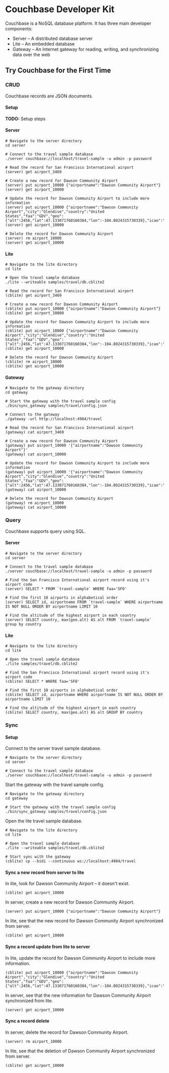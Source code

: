 # Couchbase Developer Kit

Couchbase is a NoSQL database platform. It has three main developer components:

* Server – A distributed database server
* Lite – An embedded database
* Gateway – An Internet gateway for reading, writing, and synchronizing data over the web

## Try Couchbase for the First Time

### CRUD

Couchbase records are JSON documents.

#### Setup

**TODO:** Setup steps

#### Server

```shell
# Navigate to the server directory
cd server

# Connect to the travel sample database 
./server couchbase://localhost/travel-sample -u admin -p password

# Read the record for San Francisco International airport
(server) get airport_3469

# Create a new record for Dawson Community Airport
(server) put airport_10000 {"airportname":"Dawson Community Airport"}
(server) get airport_10000

# Update the record for Dawson Community Airport to include more information
(server) put airport_10000 {"airportname":"Dawson Community Airport","city":"Glendive","country":"United States","faa":"GDV","geo":{"alt":2456,"lat":47.133071760160384,"lon":-104.8024315730339},"icao":"KGDV","type":"airport","tz":"America/Denver"}
(server) get airport_10000

# Delete the record for Dawson Community Airport
(server) rm airport_10000
(server) get airport_10000
```

#### Lite

```shell
# Navigate to the lite directory
cd lite

# Open the travel sample database
./lite --writeable samples/travel/db.cblite2

# Read the record for San Francisco International airport
(cblite) get airport_3469

# Create a new record for Dawson Community Airport
(cblite) put airport_10000 {"airportname":"Dawson Community Airport"}
(cblite) get airport_10000

# Update the record for Dawson Community Airport to include more information
(cblite) put airport_10000 {"airportname":"Dawson Community Airport","city":"Glendive","country":"United States","faa":"GDV","geo":{"alt":2456,"lat":47.133071760160384,"lon":-104.8024315730339},"icao":"KGDV","type":"airport","tz":"America/Denver"}
(cblite) get airport_10000

# Delete the record for Dawson Community Airport
(cblite) rm airport_10000
(cblite) get airport_10000
```

#### Gateway

```shell
# Navigate to the gateway directory
cd gateway

# Start the gateway with the travel sample config
./bin/sync_gateway samples/travel/config.json

# Connect to the gateway
./gateway -url http://localhost:4984/travel

# Read the record for San Francisco International airport
(gateway) cat airport_3469

# Create a new record for Dawson Community Airport
(gateway) put airport_10000 '{"airportname":"Dawson Community Airport"}'
(gateway) cat airport_10000

# Update the record for Dawson Community Airport to include more information
(gateway) put airport_10000 '{"airportname":"Dawson Community Airport","city":"Glendive","country":"United States","faa":"GDV","geo":{"alt":2456,"lat":47.133071760160384,"lon":-104.8024315730339},"icao":"KGDV","type":"airport","tz":"America/Denver"}'
(gateway) cat airport_10000

# Delete the record for Dawson Community Airport
(gateway) rm airport_10000
(gateway) cat airport_10000
```

### Query

Couchbase supports query using SQL.

#### Server

```shell
# Navigate to the server directory
cd server

# Connect to the travel sample database 
./server couchbase://localhost/travel-sample -u admin -p password

# Find the San Francisco International airport record using it's airport code
(server) SELECT * FROM `travel-sample` WHERE faa='SFO'

# Find the first 10 airports in alphabetical order
(server) SELECT id, airportname FROM `travel-sample` WHERE airportname IS NOT NULL ORDER BY airportname LIMIT 10

# Find the altitude of the highest airport in each country
(server) SELECT country, max(geo.alt) AS alt FROM `travel-sample` group by country
```

#### Lite

```shell
# Navigate to the lite directory
cd lite

# Open the travel sample database
./lite samples/travel/db.cblite2

# Find the San Francisco International airport record using it's airport code
(cblite) SELECT * WHERE faa='SFO'

# Find the first 10 airports in alphabetical order
(cblite) SELECT id, airportname WHERE airportname IS NOT NULL ORDER BY airportname LIMIT 10

# Find the altitude of the highest airport in each country
(cblite) SELECT country, max(geo.alt) AS alt GROUP BY country
```

### Sync

#### Setup

Connect to the server travel sample database.

```shell
# Navigate to the server directory
cd server

# Connect to the travel sample database 
./server couchbase://localhost/travel-sample -u admin -p password
```

Start the gateway with the travel sample config.

```shell
# Navigate to the gateway directory
cd gateway

# Start the gateway with the travel sample config
./bin/sync_gateway samples/travel/config.json
```

Open the lite travel sample database.

```shell
# Navigate to the lite directory
cd lite

# Open the travel sample database
./lite --writeable samples/travel/db.cblite2

# Start sync with the gateway
(cblite) cp --bidi --continuous ws://localhost:4984/travel
```

#### Sync a new record from server to lite

In lite, look for Dawson Community Airport – it doesn't exist.

```shell
(cblite) get airport_10000
```

In server, create a new record for Dawson Community Airport.

```shell
(server) put airport_10000 {"airportname":"Dawson Community Airport"}
```

In lite, see that the new record for Dawson Community Airport synchronized from server.

```shell
(cblite) get airport_10000
```

#### Sync a record update from lite to server

In lite, update the record for Dawson Community Airport to include more information.

```shell
(cblite) put airport_10000 {"airportname":"Dawson Community Airport","city":"Glendive","country":"United States","faa":"GDV","geo":{"alt":2456,"lat":47.133071760160384,"lon":-104.8024315730339},"icao":"KGDV","type":"airport","tz":"America/Denver"}
```

In server, see that the new information for Dawson Community Airport synchronized from lite.

```shell
(server) get airport_10000
```

#### Sync a record delete

In server, delete the record for Dawson Community Airport.

```shell
(server) rm airport_10000
```

In lite, see that the deletion of Dawson Community Airport synchronized from server.

```shell
(cblite) get airport_10000
```
